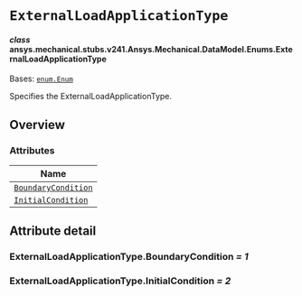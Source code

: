 # `ExternalLoadApplicationType`



#### *class* ansys.mechanical.stubs.v241.Ansys.Mechanical.DataModel.Enums.ExternalLoadApplicationType

Bases: [`enum.Enum`](https://docs.python.org/3/library/enum.html#enum.Enum)

Specifies the ExternalLoadApplicationType.

<!-- !! processed by numpydoc !! -->

<a id="overview"></a>

## Overview

### Attributes

| Name |
| ------------------------------------------------------------------------------------------------------------------------------------------------------------ |
| [`BoundaryCondition`](../../../../../v242/Ansys/Mechanical/DataModel/Enums/ExternalLoadApplicationType.md#ExternalLoadApplicationType.BoundaryCondition) |
| [`InitialCondition`](../../../../../v242/Ansys/Mechanical/DataModel/Enums/ExternalLoadApplicationType.md#ExternalLoadApplicationType.InitialCondition) |

<a id="attribute-detail"></a>

## Attribute detail

<a id="ExternalLoadApplicationType.BoundaryCondition"></a>

### ExternalLoadApplicationType.BoundaryCondition *= 1*

<a id="ExternalLoadApplicationType.InitialCondition"></a>

### ExternalLoadApplicationType.InitialCondition *= 2*


